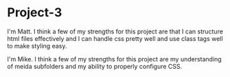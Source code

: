 # Project-3
I'm Matt. 
I think a few of my strengths for this project are 
that I can structure html files effectively and I can
handle css pretty well and use class tags well to make
styling easy.

I'm Mike.
I think a few of my strengths for this project are 
my understanding of meida subfolders and my ability
to properly configure CSS.